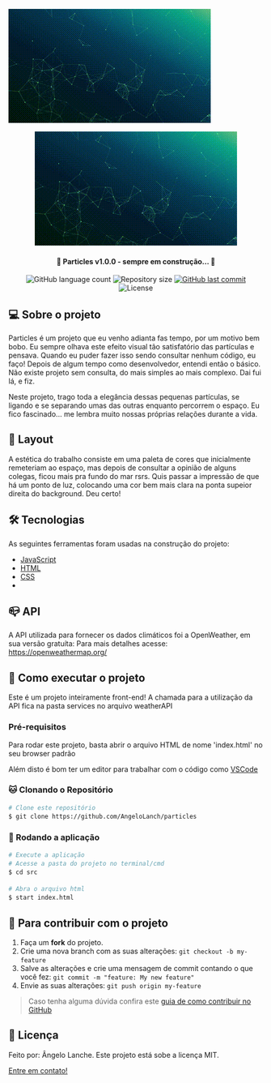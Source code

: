 ![Alt Text](./assets/particles.gif)

<p align="center"> 
    <img alt="particles" src="./assets/particles.gif" />
</p>

<h4 align="center"> 
	🚧 Particles v1.0.0 - sempre em construção... 🚧
</h4>

<p align="center">
  <img alt="GitHub language count" src="https://img.shields.io/github/languages/count/AngeloLanch/particles?color=%2304D361">

  <img alt="Repository size" src="https://img.shields.io/github/repo-size/angeloLanch/particles">
  
  <a href="https://github.com/AngeloLanch/particles/commits/master">
    <img alt="GitHub last commit" src="https://img.shields.io/github/last-commit/AngeloLanch/particles">
  </a>

  <img alt="License" src="https://img.shields.io/badge/license-MIT-brightgreen">
</p>


## 💻 Sobre o projeto

Particles é um projeto que eu venho adianta fas tempo, por um motivo bem bobo. Eu sempre olhava este efeito
visual tão satisfatório das partículas e pensava. Quando eu puder fazer isso sendo consultar nenhum código,
eu faço!
Depois de algum tempo como desenvolvedor, entendi então o básico. Não existe projeto sem consulta, do mais simples ao mais complexo. Dai fui lá, e fiz.

Neste projeto, trago toda a elegância dessas pequenas partículas, se ligando e se separando umas das outras
enquanto percorrem o espaço. Eu fico fascinado... me lembra muito nossas próprias relações durante a vida.

## 🎨 Layout

A estética do trabalho consiste em uma paleta de cores que inicialmente remeteriam ao espaço, mas depois de consultar a opinião de alguns colegas, ficou mais pra fundo do mar rsrs.
Quis passar a impressão de que há um ponto de luz, colocando uma cor bem mais clara na ponta supeior direita
do background. Deu certo!

## 🛠 Tecnologias

As seguintes ferramentas foram usadas na construção do projeto:
- [JavaScript][javascript]
- [HTML][HTML]
- [CSS][CSS]
- 
## :mailbox_closed: API

A API utilizada para fornecer os dados climáticos foi a OpenWeather, em sua versão gratuíta:
Para mais detalhes acesse: https://openweathermap.org/

## :calling: Como executar o projeto

Este é um projeto inteiramente front-end!
A chamada para a utilização da API fica na pasta services no arquivo weatherAPI

### Pré-requisitos

Para rodar este projeto, basta abrir o arquivo HTML de nome 'index.html' 
no seu browser padrão

Além disto é bom ter um editor para trabalhar com o código como [VSCode][vscode]

### :cat: Clonando o Repositório

```bash
# Clone este repositório
$ git clone https://github.com/AngeloLanch/particles
```

### :repeat: Rodando a aplicação
```bash
# Execute a aplicação
# Acesse a pasta do projeto no terminal/cmd
$ cd src

# Abra o arquivo html
$ start index.html
```

## :raising_hand: Para contribuir com o projeto

1. Faça um **fork** do projeto.
2. Crie uma nova branch com as suas alterações: `git checkout -b my-feature`
3. Salve as alterações e crie uma mensagem de commit contando o que você fez: `git commit -m "feature: My new feature"`
4. Envie as suas alterações: `git push origin my-feature`
> Caso tenha alguma dúvida confira este [guia de como contribuir no GitHub](https://github.com/firstcontributions/first-contributions)

## 📝 Licença

Feito por: Ângelo Lanche.
Este projeto está sobe a licença MIT.
 
[Entre em contato!](https://www.linkedin.com/in/AngeloLanch/)

[HTML]: https://devdocs.io/html/
[CSS]: https://devdocs.io/css/
[javascript]: https://devdocs.io/javascript/
[vscode]: https://code.visualstudio.com/
[license]: https://opensource.org/licenses/MIT
